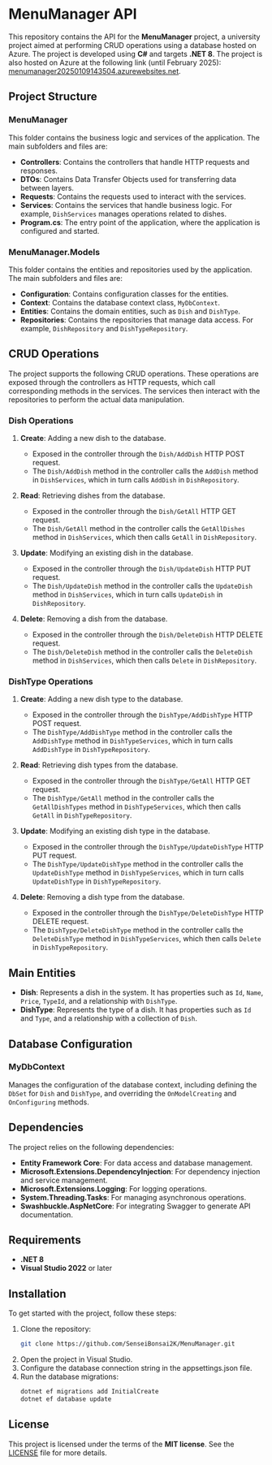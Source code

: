 # MenuManager API

This repository contains the API for the **MenuManager** project, a university project aimed at performing CRUD operations using a database hosted on Azure. The project is developed using **C#** and targets **.NET 8**. 
The project is also hosted on Azure at the following link (until February 2025): [menumanager20250109143504.azurewebsites.net](https://menumanager20250109143504.azurewebsites.net).

## Project Structure

### MenuManager
This folder contains the business logic and services of the application. The main subfolders and files are:

- **Controllers**: Contains the controllers that handle HTTP requests and responses.
- **DTOs**: Contains Data Transfer Objects used for transferring data between layers.
- **Requests**: Contains the requests used to interact with the services.
- **Services**: Contains the services that handle business logic. For example, `DishServices` manages operations related to dishes.
- **Program.cs**: The entry point of the application, where the application is configured and started.

### MenuManager.Models
This folder contains the entities and repositories used by the application. The main subfolders and files are:

- **Configuration**: Contains configuration classes for the entities.
- **Context**: Contains the database context class, `MyDbContext`.
- **Entities**: Contains the domain entities, such as `Dish` and `DishType`.
- **Repositories**: Contains the repositories that manage data access. For example, `DishRepository` and `DishTypeRepository`.

## CRUD Operations

The project supports the following CRUD operations. These operations are exposed through the controllers as HTTP requests, which call corresponding methods in the services. The services then interact with the repositories to perform the actual data manipulation.

### Dish Operations

1. **Create**: Adding a new dish to the database.
   - Exposed in the controller through the `Dish/AddDish` HTTP POST request.
   - The `Dish/AddDish` method in the controller calls the `AddDish` method in `DishServices`, which in turn calls `AddDish` in `DishRepository`.

2. **Read**: Retrieving dishes from the database.
   - Exposed in the controller through the `Dish/GetAll` HTTP GET request.
   - The `Dish/GetAll` method in the controller calls the `GetAllDishes` method in `DishServices`, which then calls `GetAll` in `DishRepository`.

3. **Update**: Modifying an existing dish in the database.
   - Exposed in the controller through the `Dish/UpdateDish` HTTP PUT request.
   - The `Dish/UpdateDish` method in the controller calls the `UpdateDish` method in `DishServices`, which in turn calls `UpdateDish` in `DishRepository`.

4. **Delete**: Removing a dish from the database.
   - Exposed in the controller through the `Dish/DeleteDish` HTTP DELETE request.
   - The `Dish/DeleteDish` method in the controller calls the `DeleteDish` method in `DishServices`, which then calls `Delete` in `DishRepository`.

### DishType Operations

1. **Create**: Adding a new dish type to the database.
   - Exposed in the controller through the `DishType/AddDishType` HTTP POST request.
   - The `DishType/AddDishType` method in the controller calls the `AddDishType` method in `DishTypeServices`, which in turn calls `AddDishType` in `DishTypeRepository`.

2. **Read**: Retrieving dish types from the database.
   - Exposed in the controller through the `DishType/GetAll` HTTP GET request.
   - The `DishType/GetAll` method in the controller calls the `GetAllDishTypes` method in `DishTypeServices`, which then calls `GetAll` in `DishTypeRepository`.

3. **Update**: Modifying an existing dish type in the database.
   - Exposed in the controller through the `DishType/UpdateDishType` HTTP PUT request.
   - The `DishType/UpdateDishType` method in the controller calls the `UpdateDishType` method in `DishTypeServices`, which in turn calls `UpdateDishType` in `DishTypeRepository`.

4. **Delete**: Removing a dish type from the database.
   - Exposed in the controller through the `DishType/DeleteDishType` HTTP DELETE request.
   - The `DishType/DeleteDishType` method in the controller calls the `DeleteDishType` method in `DishTypeServices`, which then calls `Delete` in `DishTypeRepository`.

## Main Entities

- **Dish**: Represents a dish in the system. It has properties such as `Id`, `Name`, `Price`, `TypeId`, and a relationship with `DishType`.
- **DishType**: Represents the type of a dish. It has properties such as `Id` and `Type`, and a relationship with a collection of `Dish`.

## Database Configuration

### MyDbContext
Manages the configuration of the database context, including defining the `DbSet` for `Dish` and `DishType`, and overriding the `OnModelCreating` and `OnConfiguring` methods.

## Dependencies

The project relies on the following dependencies:

- **Entity Framework Core**: For data access and database management.
- **Microsoft.Extensions.DependencyInjection**: For dependency injection and service management.
- **Microsoft.Extensions.Logging**: For logging operations.
- **System.Threading.Tasks**: For managing asynchronous operations.
- **Swashbuckle.AspNetCore**: For integrating Swagger to generate API documentation.

## Requirements

- **.NET 8**
- **Visual Studio 2022** or later

## Installation

To get started with the project, follow these steps:

1. Clone the repository:
   ```bash
   git clone https://github.com/SenseiBonsai2K/MenuManager.git
   ```
2. Open the project in Visual Studio.
3. Configure the database connection string in the appsettings.json file.
4. Run the database migrations:
   ```bash
   dotnet ef migrations add InitialCreate
   dotnet ef database update
   ```
   
## License
This project is licensed under the terms of the **MIT license**. See the [LICENSE](LICENSE) file for more details.

